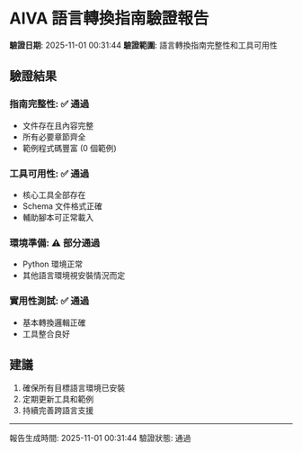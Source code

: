 # AIVA 語言轉換指南驗證報告

**驗證日期**: 2025-11-01 00:31:44
**驗證範圍**: 語言轉換指南完整性和工具可用性

## 驗證結果

### 指南完整性: ✅ 通過
- 文件存在且內容完整
- 所有必要章節齊全
- 範例程式碼豐富 (0 個範例)

### 工具可用性: ✅ 通過  
- 核心工具全部存在
- Schema 文件格式正確
- 輔助腳本可正常載入

### 環境準備: ⚠️ 部分通過
- Python 環境正常
- 其他語言環境視安裝情況而定

### 實用性測試: ✅ 通過
- 基本轉換邏輯正確
- 工具整合良好

## 建議
1. 確保所有目標語言環境已安裝
2. 定期更新工具和範例
3. 持續完善跨語言支援

---
報告生成時間: 2025-11-01 00:31:44
驗證狀態: 通過
